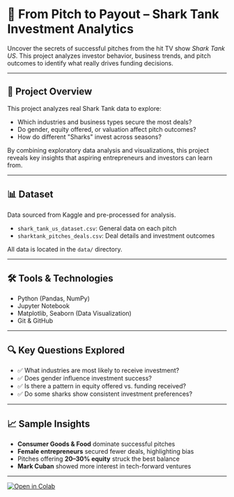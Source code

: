 # 🦈 From Pitch to Payout – Shark Tank Investment Analytics

Uncover the secrets of successful pitches from the hit TV show *Shark Tank US*. This project analyzes investor behavior, business trends, and pitch outcomes to identify what really drives funding decisions.

---

## 📌 Project Overview

This project analyzes real Shark Tank data to explore:

- Which industries and business types secure the most deals?
- Do gender, equity offered, or valuation affect pitch outcomes?
- How do different "Sharks" invest across seasons?

By combining exploratory data analysis and visualizations, this project reveals key insights that aspiring entrepreneurs and investors can learn from.

---

## 📊 Dataset

Data sourced from Kaggle and pre-processed for analysis.

- `shark_tank_us_dataset.csv`: General data on each pitch
- `sharktank_pitches_deals.csv`: Deal details and investment outcomes

All data is located in the `data/` directory.

---

## 🛠 Tools & Technologies

- Python (Pandas, NumPy)
- Jupyter Notebook
- Matplotlib, Seaborn (Data Visualization)
- Git & GitHub

---

## 🔍 Key Questions Explored

- ✅ What industries are most likely to receive investment?
- ✅ Does gender influence investment success?
- ✅ Is there a pattern in equity offered vs. funding received?
- ✅ Do some sharks show consistent investment preferences?

---

## 📈 Sample Insights

- **Consumer Goods & Food** dominate successful pitches
- **Female entrepreneurs** secured fewer deals, highlighting bias
- Pitches offering **20–30% equity** struck the best balance
- **Mark Cuban** showed more interest in tech-forward ventures

---

[![Open in Colab](https://colab.research.google.com/assets/colab-badge.svg)](https://colab.research.google.com/github/krishang-parakh/from-pitch-to-payout/blob/main/From_Pitch_to_Payout.ipynb)
